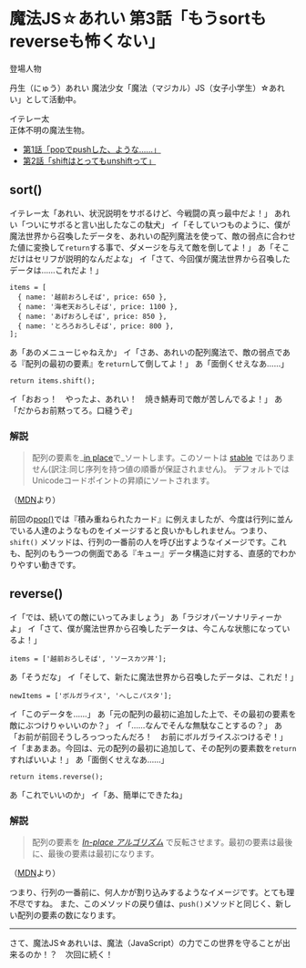 # 魔法JS☆あれい 第3話「もうsortもreverseも怖くない」

登場人物

丹生（にゅう）あれい
魔法少女「魔法（マジカル）JS（女子小学生）☆あれい」として活動中。

イテレー太  
正体不明の魔法生物。

* [第1話「popでpushした、ような……」](https://qiita.com/8amjp/items/e44e707ccc8c95b4a40d)
* [第2話「shiftはとってもunshiftって」](https://qiita.com/8amjp/items/3fc1b2defd28ba1c2df3)

## sort()

イテレー太「あれい、状況説明をサボるけど、今戦闘の真っ最中だよ！」
あれい「ついにサボると言い出したなこの駄犬」
イ「そしていつものように、僕が魔法世界から召喚したデータを、あれいの配列魔法を使って、敵の弱点に合わせた値に変換して`return`する事で、ダメージを与えて敵を倒してよ！」
あ「そこだけはセリフが説明的なんだよな」
イ「さて、今回僕が魔法世界から召喚したデータは……これだよ！」

```
items = [
  { name: '越前おろしそば', price: 650 },
  { name: '海老天おろしそば', price: 1100 },
  { name: 'あげおろしそば', price: 850 },
  { name: 'とろろおろしそば', price: 800 },
];
```

あ「あのメニューじゃねえか」
イ「さあ、あれいの配列魔法で、敵の弱点である『配列の最初の要素』を`return`して倒してよ！」
あ「面倒くせえなあ……」

```
return items.shift();
```

イ「おおっ！　やったよ、あれい！　焼き鯖寿司で敵が苦しんでるよ！」
あ「だからお前黙ってろ。口縫うぞ」

### 解説

> 配列の要素を_[in place](https://ja.wikipedia.org/wiki/In-place%E3%82%A2%E3%83%AB%E3%82%B4%E3%83%AA%E3%82%BA%E3%83%A0)で_ソートします。このソートは [stable](https://en.wikipedia.org/wiki/Sorting_algorithm#Stability) ではありません(訳注:同じ序列を持つ値の順番が保証されません)。 デフォルトではUnicodeコードポイントの昇順にソートされます。

（[MDN](https://developer.mozilla.org/ja/docs/Web/JavaScript/Reference/Global_Objects/Array/sort)より）

前回の[pop()](https://qiita.com/8amjp/items/e44e707ccc8c95b4a40d)では『積み重ねられたカード』に例えましたが、今度は行列に並んでいる人達のようなものをイメージすると良いかもしれません。つまり、`shift()` メソッドは、行列の一番前の人を呼び出すようなイメージです。これも、配列のもう一つの側面である『キュー』データ構造に対する、直感的でわかりやすい動きです。

## reverse()

イ「では、続いての敵にいってみましょう」
あ「ラジオパーソナリティーかよ」
イ「さて、僕が魔法世界から召喚したデータは、今こんな状態になっているよ！」

```
items = ['越前おろしそば', 'ソースカツ丼'];
```

あ「そうだな」
イ「そして、新たに魔法世界から召喚したデータは、これだ！」

```
newItems = ['ボルガライス', 'へしこパスタ'];
```

イ「このデータを……」
あ「元の配列の最初に追加した上で、その最初の要素を敵にぶつけりゃいいのか？」
イ「……なんでそんな無駄なことするの？」
あ「お前が前回そうしろっつったんだろ！　お前にボルガライスぶつけるぞ！」
イ「まあまあ。今回は、元の配列の最初に追加して、その配列の要素数を`return`すればいいよ！」
あ「面倒くせえなあ……」

```
return items.reverse();
```

あ「これでいいのか」
イ「あ、簡単にできたね」

### 解説

> 配列の要素を _[In-place アルゴリズム](https://ja.wikipedia.org/wiki/In-place%E3%82%A2%E3%83%AB%E3%82%B4%E3%83%AA%E3%82%BA%E3%83%A0)_ で反転させます。最初の要素は最後に、最後の要素は最初になります。

（[MDN](https://developer.mozilla.org/ja/docs/Web/JavaScript/Reference/Global_Objects/Array/reverse)より）

つまり、行列の一番前に、何人かが割り込みするようなイメージです。とても理不尽ですね。
また、このメソッドの戻り値は、`push()`メソッドと同じく、新しい配列の要素の数になります。

----
さて、魔法JS☆あれいは、魔法（JavaScript）の力でこの世界を守ることが出来るのか！？　次回に続く！
<!--stackedit_data:
eyJoaXN0b3J5IjpbMTY2OTkxMjY1LDE2NDI1MjUyODIsLTM2Mz
g2MDQxLC0yMTA2MTE0NjA4LDUyNDYxMDY3MSwtMTM4NzA1NjE1
M119
-->